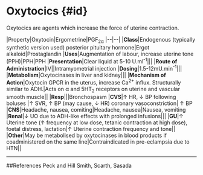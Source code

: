 # Oxytocics {#id}

Oxytocics are agents which increase the force of uterine contraction.

|Property|Oxytocin|Ergometrine|PGF<sub>2α</sub>
|--|--|
|**Class**|Endogenous (typically synthetic version used) posterior pituitary hormone|Ergot alkaloid|Prostaglandin
|**Uses**|Augmentation of labour, increase uterine tone (PPH)|PPH|PPH
|**Presentation**|Clear liquid at 5-10 U.ml<sup>-1</sup>|||
|**Route of Administration**|IV||Intramyometrial injection
|**Dosing**|1.5-12mU.min<sup>-1</sup>|||
|**Metabolism**|Oxytocinases in liver and kidney|||
|**Mechanism of Action**|Oxytocin GPCR in the uterus, increase Ca<sup>2+</sup> influx. Structurally similar to ADH.|Acts on α and 5HT<sub>2</sub> receptors on uterine and vascular smooth muscle||
|**Resp**|||Bronchospasm
|**CVS**|↑ HR, ↓ BP following boluses |↑ SVR, ↑ BP (may cause, ↓ HR) coronary vasoconstriction| ↑ BP
|**CNS**|Headache, nausea, comiting|Headache, nausea|Nausea, vomiting
|**Renal**|↓ UO due to ADH-like effects with prolonged infusions|||
|**GU**|↑ Uterine tone (↑ frequency at low dose, tetanic contraction at high dose), foetal distress, lactation|↑ Uterine contraction frequency and tone||
|**Other**|May be metabolised by oxytocinases in blood products if coadministered on the same line|Contraindicated in pre-eclampsia due to HTN||

---
##References
Peck and Hill
Smith, Scarth, Sasada
